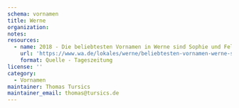```yaml
---
schema: vornamen
title: Werne
organization: 
notes: 
resources:
  - name: 2018 - Die beliebtesten Vornamen in Werne sind Sophie und Felix
    url: 'https://www.wa.de/lokales/werne/beliebtesten-vornamen-werne-sind-sophie-felix-10953862.html'
    format: Quelle - Tageszeitung
license: ''
category:
  - Vornamen
maintainer: Thomas Tursics
maintainer_email: thomas@tursics.de
---
```

